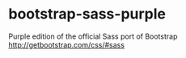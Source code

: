 bootstrap-sass-purple
=====================

Purple edition of the official Sass port of Bootstrap http://getbootstrap.com/css/#sass
